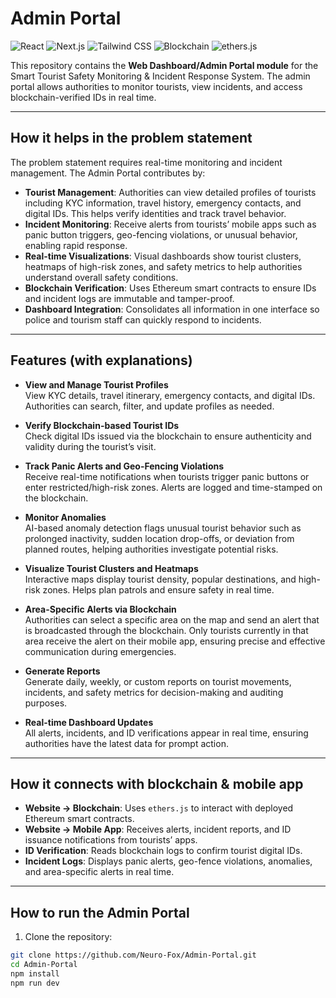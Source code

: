 # Admin Portal

![React](https://img.shields.io/badge/Framework-React-blue)
![Next.js](https://img.shields.io/badge/Framework-Next.js-black)
![Tailwind CSS](https://img.shields.io/badge/CSS-Tailwind%20CSS-teal)
![Blockchain](https://img.shields.io/badge/Blockchain-Ethereum-green)
![ethers.js](https://img.shields.io/badge/Library-ethers.js-purple)

This repository contains the **Web Dashboard/Admin Portal module** for the Smart Tourist Safety Monitoring & Incident Response System. The admin portal allows authorities to monitor tourists, view incidents, and access blockchain-verified IDs in real time.

---

## How it helps in the problem statement

The problem statement requires real-time monitoring and incident management. The Admin Portal contributes by:

- **Tourist Management**: Authorities can view detailed profiles of tourists including KYC information, travel history, emergency contacts, and digital IDs. This helps verify identities and track travel behavior.
- **Incident Monitoring**: Receive alerts from tourists’ mobile apps such as panic button triggers, geo-fencing violations, or unusual behavior, enabling rapid response.
- **Real-time Visualizations**: Visual dashboards show tourist clusters, heatmaps of high-risk zones, and safety metrics to help authorities understand overall safety conditions.
- **Blockchain Verification**: Uses Ethereum smart contracts to ensure IDs and incident logs are immutable and tamper-proof.
- **Dashboard Integration**: Consolidates all information in one interface so police and tourism staff can quickly respond to incidents.

---

## Features (with explanations)

- **View and Manage Tourist Profiles**  
  View KYC details, travel itinerary, emergency contacts, and digital IDs. Authorities can search, filter, and update profiles as needed.

- **Verify Blockchain-based Tourist IDs**  
  Check digital IDs issued via the blockchain to ensure authenticity and validity during the tourist’s visit.

- **Track Panic Alerts and Geo-Fencing Violations**  
  Receive real-time notifications when tourists trigger panic buttons or enter restricted/high-risk zones. Alerts are logged and time-stamped on the blockchain.

- **Monitor Anomalies**  
  AI-based anomaly detection flags unusual tourist behavior such as prolonged inactivity, sudden location drop-offs, or deviation from planned routes, helping authorities investigate potential risks.

- **Visualize Tourist Clusters and Heatmaps**  
  Interactive maps display tourist density, popular destinations, and high-risk zones. Helps plan patrols and ensure safety in real time.

- **Area-Specific Alerts via Blockchain**  
  Authorities can select a specific area on the map and send an alert that is broadcasted through the blockchain. Only tourists currently in that area receive the alert on their mobile app, ensuring precise and effective communication during emergencies.

- **Generate Reports**  
  Generate daily, weekly, or custom reports on tourist movements, incidents, and safety metrics for decision-making and auditing purposes.

- **Real-time Dashboard Updates**  
  All alerts, incidents, and ID verifications appear in real time, ensuring authorities have the latest data for prompt action.

---

## How it connects with blockchain & mobile app

- **Website → Blockchain**: Uses `ethers.js` to interact with deployed Ethereum smart contracts.
- **Website → Mobile App**: Receives alerts, incident reports, and ID issuance notifications from tourists’ apps.
- **ID Verification**: Reads blockchain logs to confirm tourist digital IDs.
- **Incident Logs**: Displays panic alerts, geo-fence violations, anomalies, and area-specific alerts in real time.

---

## How to run the Admin Portal

1. Clone the repository:

```bash
git clone https://github.com/Neuro-Fox/Admin-Portal.git
cd Admin-Portal
npm install
npm run dev
